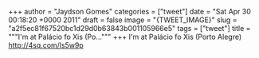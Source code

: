 
+++
author = "Jaydson Gomes"
categories = ["tweet"]
date = "Sat Apr 30 00:18:20 +0000 2011"
draft = false
image = "{TWEET_IMAGE}"
slug = "a2f5ec81f67520bc1d29d0b63843b001105966e5"
tags = ["tweet"]
title = """I'm at Palácio fo Xis (Po..."""
+++
I'm at Palácio fo Xis (Porto Alegre) http://4sq.com/ls5w9p
